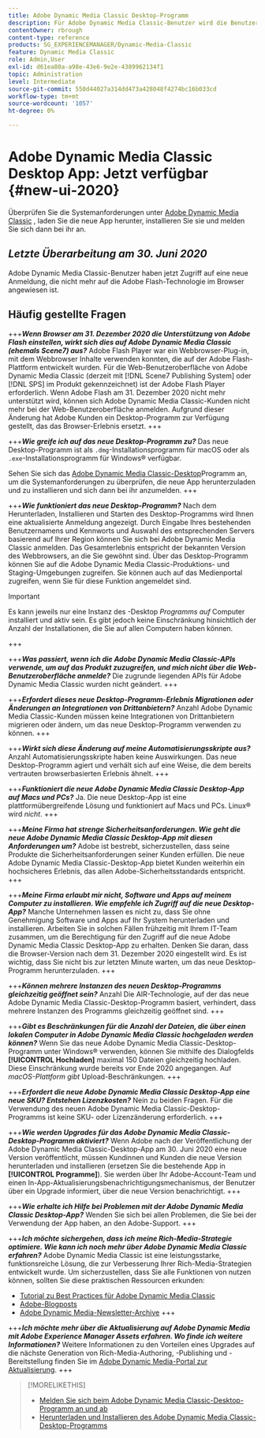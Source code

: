 ```yaml
---
title: Adobe Dynamic Media Classic Desktop-Programm
description: Für Adobe Dynamic Media Classic-Benutzer wird die Benutzeroberfläche jetzt vollständig aktualisiert.
contentOwner: rbrough
content-type: reference
products: SG_EXPERIENCEMANAGER/Dynamic-Media-Classic
feature: Dynamic Media Classic
role: Admin,User
exl-id: d61ea80a-a98e-43e6-9e2e-4389962134f1
topic: Administration
level: Intermediate
source-git-commit: 550d44027a314dd473a428048f4274bc16b033cd
workflow-type: tm+mt
source-wordcount: '1057'
ht-degree: 0%

---
```


# Adobe Dynamic Media Classic Desktop App: Jetzt verfügbar {#new-ui-2020}

Überprüfen Sie die Systemanforderungen unter [Adobe Dynamic Media Classic](/help/using/dynamic-media-classic-desktop-app.md) , laden Sie die neue App herunter, installieren Sie sie und melden Sie sich dann bei ihr an.

## _Letzte Überarbeitung am 30. Juni 2020_

Adobe Dynamic Media Classic-Benutzer haben jetzt Zugriff auf eine neue Anmeldung, die nicht mehr auf die Adobe Flash-Technologie im Browser angewiesen ist.

## Häufig gestellte Fragen

+++**_Wenn Browser am 31. Dezember 2020 die Unterstützung von Adobe Flash einstellen, wirkt sich dies auf Adobe Dynamic Media Classic (ehemals Scene7) aus?_**
Adobe Flash Player war ein Webbrowser-Plug-in, mit dem Webbrowser Inhalte verwenden konnten, die auf der Adobe Flash-Plattform entwickelt wurden. Für die Web-Benutzeroberfläche von Adobe Dynamic Media Classic (derzeit mit [!DNL Scene7 Publishing System] oder [!DNL SPS] im Produkt gekennzeichnet) ist der Adobe Flash Player erforderlich. Wenn Adobe Flash am 31. Dezember 2020 nicht mehr unterstützt wird, können sich Adobe Dynamic Media Classic-Kunden nicht mehr bei der Web-Benutzeroberfläche anmelden. Aufgrund dieser Änderung hat Adobe Kunden ein Desktop-Programm zur Verfügung gestellt, das das Browser-Erlebnis ersetzt.
+++

+++**_Wie greife ich auf das neue Desktop-Programm zu?_**
Das neue Desktop-Programm ist als `.dmg`-Installationsprogramm für macOS oder als `.exe`-Installationsprogramm für Windows® verfügbar.

Sehen Sie sich das [Adobe Dynamic Media Classic-Desktop](/help/using/dynamic-media-classic-desktop-app.md)Programm an, um die Systemanforderungen zu überprüfen, die neue App herunterzuladen und zu installieren und sich dann bei ihr anzumelden.
+++

<!-- NEWSLETTER IS DEAD The download links are also available by way of the [Adobe Dynamic Media Classic newsletter subscription page.](https://www.adobe.com/subscription/dynamic-media-newsletter.html) -->

+++**_Wie funktioniert das neue Desktop-Programm?_**
Nach dem Herunterladen, Installieren und Starten des Desktop-Programms wird Ihnen eine aktualisierte Anmeldung angezeigt. Durch Eingabe Ihres bestehenden Benutzernamens und Kennworts und Auswahl des entsprechenden Servers basierend auf Ihrer Region können Sie sich bei Adobe Dynamic Media Classic anmelden. Das Gesamterlebnis entspricht der bekannten Version des Webbrowsers, an die Sie gewöhnt sind. Über das Desktop-Programm können Sie auf die Adobe Dynamic Media Classic-Produktions- und Staging-Umgebungen zugreifen. Sie können auch auf das Medienportal zugreifen, wenn Sie für diese Funktion angemeldet sind.

>[!IMPORTANT]
>
>Es kann jeweils nur eine Instanz des -Desktop *Programms auf* Computer installiert und aktiv sein. Es gibt jedoch keine Einschränkung hinsichtlich der Anzahl der Installationen, die Sie auf allen Computern haben können.

+++

+++**_Was passiert, wenn ich die Adobe Dynamic Media Classic-APIs verwende, um auf das Produkt zuzugreifen, und mich nicht über die Web-Benutzeroberfläche anmelde?_**
Die zugrunde liegenden APIs für Adobe Dynamic Media Classic wurden nicht geändert.
+++

+++**_Erfordert dieses neue Desktop-Programm-Erlebnis Migrationen oder Änderungen an Integrationen von Drittanbietern?_**
Anzahl Adobe Dynamic Media Classic-Kunden müssen keine Integrationen von Drittanbietern migrieren oder ändern, um das neue Desktop-Programm verwenden zu können.
+++

+++**_Wirkt sich diese Änderung auf meine Automatisierungsskripte aus?_**
Anzahl Automatisierungsskripte haben keine Auswirkungen. Das neue Desktop-Programm agiert und verhält sich auf eine Weise, die dem bereits vertrauten browserbasierten Erlebnis ähnelt.
+++

+++**_Funktioniert die neue Adobe Dynamic Media Classic Desktop-App auf Macs und PCs?_**
Ja. Die neue Desktop-App ist eine plattformübergreifende Lösung und funktioniert auf Macs und PCs. Linux® wird *nicht*.
+++

+++**_Meine Firma hat strenge Sicherheitsanforderungen. Wie geht die neue Adobe Dynamic Media Classic Desktop-App mit diesen Anforderungen um?_**
Adobe ist bestrebt, sicherzustellen, dass seine Produkte die Sicherheitsanforderungen seiner Kunden erfüllen. Die neue Adobe Dynamic Media Classic-Desktop-App bietet Kunden weiterhin ein hochsicheres Erlebnis, das allen Adobe-Sicherheitsstandards entspricht.
+++

+++**_Meine Firma erlaubt mir nicht, Software und Apps auf meinem Computer zu installieren. Wie empfehle ich Zugriff auf die neue Desktop-App?_**
Manche Unternehmen lassen es nicht zu, dass Sie ohne Genehmigung Software und Apps auf Ihr System herunterladen und installieren. Arbeiten Sie in solchen Fällen frühzeitig mit Ihrem IT-Team zusammen, um die Berechtigung für den Zugriff auf die neue Adobe Dynamic Media Classic Desktop-App zu erhalten. Denken Sie daran, dass die Browser-Version nach dem 31. Dezember 2020 eingestellt wird. Es ist wichtig, dass Sie nicht bis zur letzten Minute warten, um das neue Desktop-Programm herunterzuladen.
+++

+++**_Können mehrere Instanzen des neuen Desktop-Programms gleichzeitig geöffnet sein?_**
Anzahl Die AIR-Technologie, auf der das neue Adobe Dynamic Media Classic-Desktop-Programm basiert, verhindert, dass mehrere Instanzen des Programms gleichzeitig geöffnet sind.
+++

+++**_Gibt es Beschränkungen für die Anzahl der Dateien, die über einen lokalen Computer in Adobe Dynamic Media Classic hochgeladen werden können?_**
Wenn Sie das neue Adobe Dynamic Media Classic-Desktop-Programm unter Windows® verwenden, können Sie mithilfe des Dialogfelds **[!UICONTROL Hochladen]** maximal 150 Dateien gleichzeitig hochladen. Diese Einschränkung wurde bereits vor Ende 2020 angegangen. Auf *macOS-Plattform gibt* Upload-Beschränkungen.
+++

+++**_Erfordert die neue Adobe Dynamic Media Classic Desktop-App eine neue SKU? Entstehen Lizenzkosten?_**
Nein zu beiden Fragen. Für die Verwendung des neuen Adobe Dynamic Media Classic-Desktop-Programms ist keine SKU- oder Lizenzänderung erforderlich.
+++

+++**_Wie werden Upgrades für das Adobe Dynamic Media Classic-Desktop-Programm aktiviert?_**
Wenn Adobe nach der Veröffentlichung der Adobe Dynamic Media Classic-Desktop-App am 30. Juni 2020 eine neue Version veröffentlicht, müssen Kundinnen und Kunden die neue Version herunterladen und installieren (ersetzen Sie die bestehende App in **[!UICONTROL Programme]**). Sie werden über Ihr Adobe-Account-Team und einen In-App-Aktualisierungsbenachrichtigungsmechanismus, der Benutzer über ein Upgrade informiert, über die neue Version benachrichtigt.
+++

+++**_Wie erhalte ich Hilfe bei Problemen mit der Adobe Dynamic Media Classic Desktop-App?_**
Wenden Sie sich bei allen Problemen, die Sie bei der Verwendung der App haben, an den Adobe-Support.
+++

+++**_Ich möchte sichergehen, dass ich meine Rich-Media-Strategie optimiere. Wie kann ich noch mehr über Adobe Dynamic Media Classic erfahren?_** 
Adobe Dynamic Media Classic ist eine leistungsstarke, funktionsreiche Lösung, die zur Verbesserung Ihrer Rich-Media-Strategien entwickelt wurde. Um sicherzustellen, dass Sie alle Funktionen von nutzen können, sollten Sie diese praktischen Ressourcen erkunden:

* [Tutorial zu Best Practices für Adobe Dynamic Media Classic](https://experienceleague.adobe.com/en/docs/experience-manager-learn/dynamic-media-classic-tutorial/overview)
* [Adobe-Blogposts](https://blog.adobe.com/)<!-- (https://blog.adobe.com/tag/dynamic-media/) -->
* [Adobe Dynamic Media-Newsletter-Archive](https://experienceleague.adobe.com/en/docs/dynamic-media-classic/using/dynamic-media-newsletter)
+++

<!-- HIDDEN AUGUST 2, 2021 BECAUSE THE NEWSLETTER WAS DISCONTINUED Plus, [subscribe to the Dynamic Media newsletter](https://www.adobe.com/subscription/dynamic-media-newsletter.html) to stay current on the latest news, information, training opportunities, powerful features available to you such as [Smart Imaging](https://experienceleague.adobe.com/docs/experience-manager-65/assets/dynamic/imaging-faq.html), and the complementary audit program. -->

+++**_Ich möchte mehr über die Aktualisierung auf Adobe Dynamic Media mit Adobe Experience Manager Assets erfahren. Wo finde ich weitere Informationen?_**
Weitere Informationen zu den Vorteilen eines Upgrades auf die nächste Generation von Rich-Media-Authoring, -Publishing und -Bereitstellung finden Sie im [Adobe Dynamic Media-Portal zur Aktualisierung](/help/using/upgrade.md).
+++

>[!MORELIKETHIS]
>
>* [Melden Sie sich beim Adobe Dynamic Media Classic-Desktop-Programm an und ab](/help/using/signing-out.md)
>* [Herunterladen und Installieren des Adobe Dynamic Media Classic-Desktop-Programms](/help/using/dynamic-media-classic-desktop-app.md)

<!-- SAVE: OLD LINK TO BEST PRACTICES GUIDE IN PDF https://www.adobe.com/content/dam/www/us/en/marketing/experience-manager-assets/dynamic-media/adobe-dynamic-media-classic-best-practices-guide.pdf -->